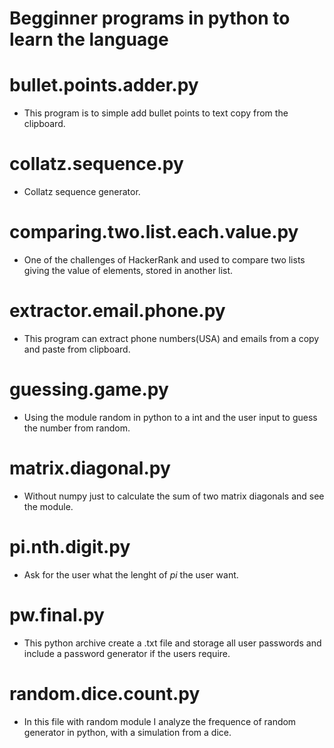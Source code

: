 # Begginner programs in python to learn the language

# bullet.points.adder.py
* This program is to simple add bullet points to text copy from the clipboard.

# collatz.sequence.py
* Collatz sequence generator.

# comparing.two.list.each.value.py
* One of the challenges of HackerRank and used to compare two lists giving the value of elements, stored in another list.

# extractor.email.phone.py
* This program can extract phone numbers(USA) and emails from a copy and paste from clipboard.

# guessing.game.py
* Using the module random in python to a int and the user input to guess the number from random.

# matrix.diagonal.py
* Without numpy just to calculate the sum of two matrix diagonals and see the module.

# pi.nth.digit.py
* Ask for the user what the lenght of <i>pi</i> the user want.

# pw.final.py
* This python archive create a .txt file and storage all user passwords and include a password generator if the users require.

# random.dice.count.py
* In this file with random module I analyze the frequence of random generator in python, with a simulation from a dice.
